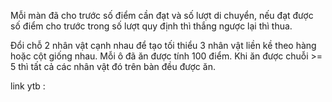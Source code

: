 Mỗi màn đã cho trước số điểm cần đạt và số lượt di chuyển, nếu đạt được số điểm cho trước trong số lượt quy định thì thắng ngược lại thì thua.

Đổi chỗ 2 nhân vật cạnh nhau để tạo tối thiểu 3 nhân vật liền kề theo hàng hoặc cột giống nhau. Mỗi ô đã ăn được tính 100 điểm. Khi ăn được chuỗi >= 5 thì tất cả các nhân vật đó trên bàn đều được ăn.

link ytb : 
